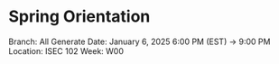 # Spring Orientation

Branch: All Generate
Date: January 6, 2025 6:00 PM (EST) → 9:00 PM
Location: ISEC 102
Week: W00